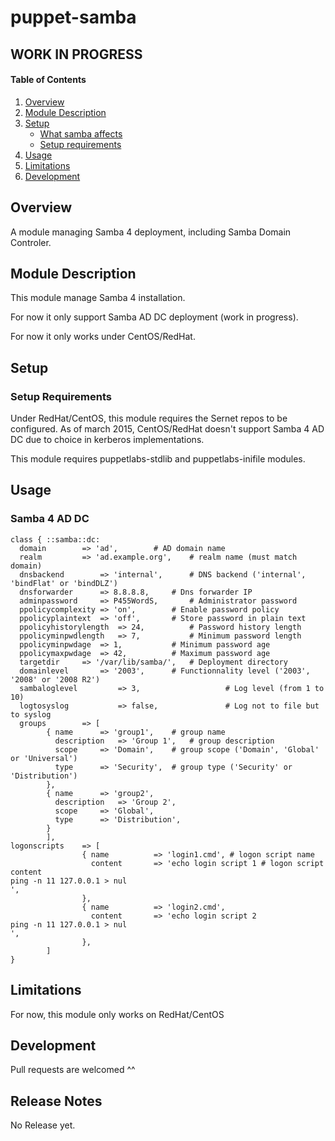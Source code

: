 # puppet-samba

## WORK IN PROGRESS ##

#### Table of Contents

1. [Overview](#overview)
2. [Module Description](#module-description)
3. [Setup](#setup)
    * [What samba affects](#what-samba-affects)
    * [Setup requirements](#setup-requirements)
4. [Usage](#usage)
5. [Limitations](#limitations)
6. [Development](#development)

## Overview

A module managing Samba 4 deployment, including Samba Domain Controler.

## Module Description

This module manage Samba 4 installation.

For now it only support Samba AD DC deployment (work in progress).

For now it only works under CentOS/RedHat.

## Setup

### Setup Requirements

Under RedHat/CentOS, this module requires the Sernet repos to be configured.
As of  march 2015, CentOS/RedHat doesn't support Samba 4 AD DC due to choice in kerberos implementations.

This module requires puppetlabs-stdlib and puppetlabs-inifile modules.

## Usage

### Samba 4 AD DC

```puppet
class { ::samba::dc:
  domain		=> 'ad',		# AD domain name
  realm			=> 'ad.example.org',	# realm name (must match domain)
  dnsbackend		=> 'internal',		# DNS backend ('internal', 'bindFlat' or 'bindDLZ')
  dnsforwarder		=> 8.8.8.8,		# Dns forwarder IP
  adminpassword		=> P455WordS,		# Administrator password
  ppolicycomplexity	=> 'on',		# Enable password policy
  ppolicyplaintext	=> 'off',		# Store password in plain text
  ppolicyhistorylength	=> 24,			# Password history length
  ppolicyminpwdlength	=> 7,			# Minimum password length
  ppolicyminpwdage	=> 1,			# Minimum password age
  ppolicymaxpwdage	=> 42,			# Maximum password age
  targetdir		=> '/var/lib/samba/',	# Deployment directory
  domainlevel		=> '2003',		# Functionnality level ('2003', '2008' or '2008 R2')
  sambaloglevel         => 3,                   # Log level (from 1 to 10)
  logtosyslog           => false,               # Log not to file but to syslog
  groups		=> [
		{ name		=> 'group1',	# group name
		  description	=> 'Group 1', 	# group description
		  scope		=> 'Domain',	# group scope ('Domain', 'Global' or 'Universal')
		  type		=> 'Security',	# group type ('Security' or 'Distribution')
		},
		{ name		=> 'group2',
		  description	=> 'Group 2',
		  scope		=> 'Global',
		  type		=> 'Distribution',
		}
		],
logonscripts    => [
                { name          => 'login1.cmd', # logon script name
                  content       => 'echo login script 1 # logon script content
ping -n 11 127.0.0.1 > nul
',
                },
                { name          => 'login2.cmd',
                  content       => 'echo login script 2
ping -n 11 127.0.0.1 > nul
',
                },
        ]
}
```

## Limitations

For now, this module only works on RedHat/CentOS

## Development

Pull requests are welcomed ^^

## Release Notes

No Release yet.
